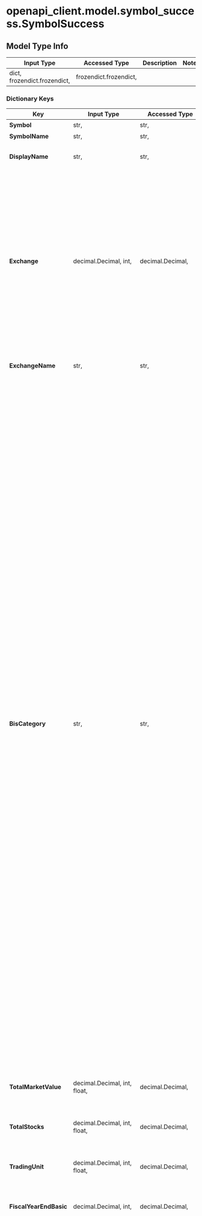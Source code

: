 # openapi_client.model.symbol_success.SymbolSuccess

## Model Type Info
Input Type | Accessed Type | Description | Notes
------------ | ------------- | ------------- | -------------
dict, frozendict.frozendict,  | frozendict.frozendict,  |  | 

### Dictionary Keys
Key | Input Type | Accessed Type | Description | Notes
------------ | ------------- | ------------- | ------------- | -------------
**Symbol** | str,  | str,  | 銘柄コード | [optional] 
**SymbolName** | str,  | str,  | 銘柄名 | [optional] 
**DisplayName** | str,  | str,  | 銘柄略称&lt;br&gt;※株式・先物・オプション銘柄の場合のみ | [optional] 
**Exchange** | decimal.Decimal, int,  | decimal.Decimal,  | 市場コード&lt;br&gt;※株式・先物・オプション銘柄の場合のみ &lt;table&gt;   &lt;thead&gt;       &lt;tr&gt;           &lt;th&gt;定義値&lt;/th&gt;           &lt;th&gt;説明&lt;/th&gt;       &lt;/tr&gt;   &lt;/thead&gt;   &lt;tbody&gt;       &lt;tr&gt;           &lt;td&gt;1&lt;/td&gt;           &lt;td&gt;東証&lt;/td&gt;       &lt;/tr&gt;       &lt;tr&gt;           &lt;td&gt;3&lt;/td&gt;           &lt;td&gt;名証&lt;/td&gt;       &lt;/tr&gt;       &lt;tr&gt;           &lt;td&gt;5&lt;/td&gt;           &lt;td&gt;福証&lt;/td&gt;       &lt;/tr&gt;       &lt;tr&gt;           &lt;td&gt;6&lt;/td&gt;           &lt;td&gt;札証&lt;/td&gt;       &lt;/tr&gt;       &lt;tr&gt;           &lt;td&gt;2&lt;/td&gt;           &lt;td&gt;日通し&lt;/td&gt;       &lt;/tr&gt;       &lt;tr&gt;           &lt;td&gt;23&lt;/td&gt;           &lt;td&gt;日中&lt;/td&gt;       &lt;/tr&gt;       &lt;tr&gt;           &lt;td&gt;24&lt;/td&gt;           &lt;td&gt;夜間&lt;/td&gt;       &lt;/tr&gt;   &lt;/tbody&gt; &lt;/table&gt; | [optional] value must be a 32 bit integer
**ExchangeName** | str,  | str,  | 市場名称&lt;br&gt;※株式・先物・オプション銘柄の場合のみ | [optional] 
**BisCategory** | str,  | str,  | 業種コード名&lt;br&gt;※株式銘柄の場合のみ &lt;table&gt;   &lt;thead&gt;       &lt;tr&gt;           &lt;th&gt;定義値&lt;/th&gt;           &lt;th&gt;説明&lt;/th&gt;       &lt;/tr&gt;   &lt;/thead&gt;   &lt;tbody&gt;       &lt;tr&gt;           &lt;td&gt;0050&lt;/td&gt;           &lt;td&gt;水産・農林業&lt;/td&gt;       &lt;/tr&gt;       &lt;tr&gt;           &lt;td&gt;1050&lt;/td&gt;           &lt;td&gt;鉱業&lt;/td&gt;       &lt;/tr&gt;       &lt;tr&gt;           &lt;td&gt;2050&lt;/td&gt;           &lt;td&gt;建設業&lt;/td&gt;       &lt;/tr&gt;       &lt;tr&gt;           &lt;td&gt;3050&lt;/td&gt;           &lt;td&gt;食料品&lt;/td&gt;       &lt;/tr&gt;       &lt;tr&gt;           &lt;td&gt;3100&lt;/td&gt;           &lt;td&gt;繊維製品&lt;/td&gt;       &lt;/tr&gt;       &lt;tr&gt;           &lt;td&gt;3150&lt;/td&gt;           &lt;td&gt;パルプ・紙&lt;/td&gt;       &lt;/tr&gt;       &lt;tr&gt;           &lt;td&gt;3200&lt;/td&gt;           &lt;td&gt;化学&lt;/td&gt;       &lt;/tr&gt;       &lt;tr&gt;           &lt;td&gt;3250&lt;/td&gt;           &lt;td&gt;医薬品&lt;/td&gt;       &lt;/tr&gt;       &lt;tr&gt;           &lt;td&gt;3300&lt;/td&gt;           &lt;td&gt;石油・石炭製品&lt;/td&gt;       &lt;/tr&gt;       &lt;tr&gt;           &lt;td&gt;3350&lt;/td&gt;           &lt;td&gt;ゴム製品&lt;/td&gt;       &lt;/tr&gt;       &lt;tr&gt;           &lt;td&gt;3400&lt;/td&gt;           &lt;td&gt;ガラス・土石製品&lt;/td&gt;       &lt;/tr&gt;       &lt;tr&gt;           &lt;td&gt;3450&lt;/td&gt;           &lt;td&gt;鉄鋼&lt;/td&gt;       &lt;/tr&gt;       &lt;tr&gt;           &lt;td&gt;3500&lt;/td&gt;           &lt;td&gt;非鉄金属&lt;/td&gt;       &lt;/tr&gt;       &lt;tr&gt;           &lt;td&gt;3550&lt;/td&gt;           &lt;td&gt;金属製品&lt;/td&gt;       &lt;/tr&gt;       &lt;tr&gt;           &lt;td&gt;3600&lt;/td&gt;           &lt;td&gt;機械&lt;/td&gt;       &lt;/tr&gt;       &lt;tr&gt;           &lt;td&gt;3650&lt;/td&gt;           &lt;td&gt;電気機器&lt;/td&gt;       &lt;/tr&gt;       &lt;tr&gt;           &lt;td&gt;3700&lt;/td&gt;           &lt;td&gt;輸送用機器&lt;/td&gt;       &lt;/tr&gt;       &lt;tr&gt;           &lt;td&gt;3750&lt;/td&gt;           &lt;td&gt;精密機器&lt;/td&gt;       &lt;/tr&gt;       &lt;tr&gt;           &lt;td&gt;3800&lt;/td&gt;           &lt;td&gt;その他製品&lt;/td&gt;       &lt;/tr&gt;       &lt;tr&gt;           &lt;td&gt;4050&lt;/td&gt;           &lt;td&gt;電気・ガス業&lt;/td&gt;       &lt;/tr&gt;       &lt;tr&gt;           &lt;td&gt;5050&lt;/td&gt;           &lt;td&gt;陸運業&lt;/td&gt;       &lt;/tr&gt;       &lt;tr&gt;           &lt;td&gt;5100&lt;/td&gt;           &lt;td&gt;海運業&lt;/td&gt;       &lt;/tr&gt;       &lt;tr&gt;           &lt;td&gt;5150&lt;/td&gt;           &lt;td&gt;空運業&lt;/td&gt;       &lt;/tr&gt;       &lt;tr&gt;           &lt;td&gt;5200&lt;/td&gt;           &lt;td&gt;倉庫・運輸関連業&lt;/td&gt;       &lt;/tr&gt;       &lt;tr&gt;           &lt;td&gt;5250&lt;/td&gt;           &lt;td&gt;情報・通信業&lt;/td&gt;       &lt;/tr&gt;       &lt;tr&gt;           &lt;td&gt;6050&lt;/td&gt;           &lt;td&gt;卸売業&lt;/td&gt;       &lt;/tr&gt;       &lt;tr&gt;           &lt;td&gt;6100&lt;/td&gt;           &lt;td&gt;小売業&lt;/td&gt;       &lt;/tr&gt;       &lt;tr&gt;           &lt;td&gt;7050&lt;/td&gt;           &lt;td&gt;銀行業&lt;/td&gt;       &lt;/tr&gt;       &lt;tr&gt;           &lt;td&gt;7100&lt;/td&gt;           &lt;td&gt;証券、商品先物取引業&lt;/td&gt;       &lt;/tr&gt;       &lt;tr&gt;           &lt;td&gt;7150&lt;/td&gt;           &lt;td&gt;保険業&lt;/td&gt;       &lt;/tr&gt;       &lt;tr&gt;           &lt;td&gt;7200&lt;/td&gt;           &lt;td&gt;その他金融業&lt;/td&gt;       &lt;/tr&gt;       &lt;tr&gt;           &lt;td&gt;8050&lt;/td&gt;           &lt;td&gt;不動産業&lt;/td&gt;       &lt;/tr&gt;       &lt;tr&gt;           &lt;td&gt;9050&lt;/td&gt;           &lt;td&gt;サービス業&lt;/td&gt;       &lt;/tr&gt;       &lt;tr&gt;           &lt;td&gt;9999&lt;/td&gt;           &lt;td&gt;その他&lt;/td&gt;       &lt;/tr&gt;   &lt;/tbody&gt; &lt;/table&gt; | [optional] 
**TotalMarketValue** | decimal.Decimal, int, float,  | decimal.Decimal,  | 時価総額&lt;br&gt;※株式銘柄の場合のみ&lt;br&gt;追加情報出力フラグ：falseの場合、null | [optional] value must be a 64 bit float
**TotalStocks** | decimal.Decimal, int, float,  | decimal.Decimal,  | 発行済み株式数（千株）&lt;br&gt;※株式銘柄の場合のみ&lt;br&gt;追加情報出力フラグ：falseの場合、null | [optional] value must be a 64 bit float
**TradingUnit** | decimal.Decimal, int, float,  | decimal.Decimal,  | 売買単位&lt;br&gt;※株式・先物・オプション銘柄の場合のみ | [optional] value must be a 64 bit float
**FiscalYearEndBasic** | decimal.Decimal, int,  | decimal.Decimal,  | 決算期日&lt;br&gt;※株式銘柄の場合のみ&lt;br&gt;追加情報出力フラグ：falseの場合、null | [optional] value must be a 32 bit integer
**PriceRangeGroup** | str,  | str,  | 呼値グループ&lt;br&gt; ※株式・先物・オプション銘柄の場合のみ&lt;br&gt; ※各呼値コードが対応する商品は以下となります。&lt;BR&gt; 　株式の呼値の単位の詳細は [JPXページ](https://www.jpx.co.jp/equities/trading/domestic/07.html) をご覧ください。&lt;BR&gt; 　10000：株式(TOPIX100採用銘柄以外)　&lt;br&gt; 　10003：株式(TOPIX100採用銘柄)&lt;br&gt; 　10118 : 日経平均先物&lt;br&gt; 　10119 : 日経225mini&lt;br&gt; 　10318 : 日経平均オプション&lt;br&gt; 　10706 : ﾐﾆTOPIX先物&lt;br&gt; 　10718 : TOPIX先物&lt;br&gt; 　12122 : JPX日経400指数先物&lt;br&gt; 　14473 : NYダウ先物&lt;br&gt; 　14515 : 日経平均VI先物&lt;br&gt; 　15411 : 東証マザーズ指数先物&lt;br&gt; 　15569 : 東証REIT指数先物&lt;br&gt; 　17163 : TOPIXCore30指数先物&lt;br&gt; &lt;table&gt;   &lt;thead&gt;       &lt;tr&gt;           &lt;th&gt;呼値コード&lt;/th&gt;           &lt;th&gt;値段の水準&lt;/th&gt;           &lt;th&gt;呼値単位&lt;/th&gt;       &lt;/tr&gt;   &lt;/thead&gt;   &lt;tbody&gt;       &lt;tr&gt;           &lt;td&gt;10000&lt;/td&gt;           &lt;td&gt;3000円以下&lt;/td&gt;           &lt;td&gt;1&lt;/td&gt;       &lt;/tr&gt;       &lt;tr&gt;           &lt;td&gt;10000&lt;/td&gt;           &lt;td&gt;5000円以下&lt;/td&gt;           &lt;td&gt;5&lt;/td&gt;       &lt;/tr&gt;       &lt;tr&gt;           &lt;td&gt;10000&lt;/td&gt;           &lt;td&gt;30000円以下&lt;/td&gt;           &lt;td&gt;10&lt;/td&gt;       &lt;/tr&gt;       &lt;tr&gt;           &lt;td&gt;10000&lt;/td&gt;           &lt;td&gt;50000円以下&lt;/td&gt;           &lt;td&gt;50&lt;/td&gt;       &lt;/tr&gt;       &lt;tr&gt;           &lt;td&gt;10000&lt;/td&gt;           &lt;td&gt;300000円以下&lt;/td&gt;           &lt;td&gt;100&lt;/td&gt;       &lt;/tr&gt;       &lt;tr&gt;           &lt;td&gt;10000&lt;/td&gt;           &lt;td&gt;500000円以下&lt;/td&gt;           &lt;td&gt;500&lt;/td&gt;       &lt;/tr&gt;       &lt;tr&gt;           &lt;td&gt;10000&lt;/td&gt;           &lt;td&gt;3000000円以下&lt;/td&gt;           &lt;td&gt;1000&lt;/td&gt;       &lt;/tr&gt;       &lt;tr&gt;           &lt;td&gt;10000&lt;/td&gt;           &lt;td&gt;5000000円以下&lt;/td&gt;           &lt;td&gt;5000&lt;/td&gt;       &lt;/tr&gt;       &lt;tr&gt;           &lt;td&gt;10000&lt;/td&gt;           &lt;td&gt;30000000円以下&lt;/td&gt;           &lt;td&gt;10000&lt;/td&gt;       &lt;/tr&gt;       &lt;tr&gt;           &lt;td&gt;10000&lt;/td&gt;           &lt;td&gt;50000000円以下&lt;/td&gt;           &lt;td&gt;50000&lt;/td&gt;       &lt;/tr&gt;       &lt;tr&gt;           &lt;td&gt;10000&lt;/td&gt;           &lt;td&gt;50000000円超&lt;/td&gt;           &lt;td&gt;100000&lt;/td&gt;       &lt;/tr&gt;       &lt;tr&gt;           &lt;td&gt;10003&lt;/td&gt;           &lt;td&gt;1000円以下&lt;/td&gt;           &lt;td&gt;0.1&lt;/td&gt;       &lt;/tr&gt;       &lt;tr&gt;           &lt;td&gt;10003&lt;/td&gt;           &lt;td&gt;3000円以下&lt;/td&gt;           &lt;td&gt;0.5&lt;/td&gt;       &lt;/tr&gt;       &lt;tr&gt;           &lt;td&gt;10003&lt;/td&gt;           &lt;td&gt;10000円以下&lt;/td&gt;           &lt;td&gt;1&lt;/td&gt;       &lt;/tr&gt;       &lt;tr&gt;           &lt;td&gt;10003&lt;/td&gt;           &lt;td&gt;30000円以下&lt;/td&gt;           &lt;td&gt;5&lt;/td&gt;       &lt;/tr&gt;       &lt;tr&gt;           &lt;td&gt;10003&lt;/td&gt;           &lt;td&gt;100000円以下&lt;/td&gt;           &lt;td&gt;10&lt;/td&gt;       &lt;/tr&gt;       &lt;tr&gt;           &lt;td&gt;10003&lt;/td&gt;           &lt;td&gt;300000円以下&lt;/td&gt;           &lt;td&gt;50&lt;/td&gt;       &lt;/tr&gt;       &lt;tr&gt;           &lt;td&gt;10003&lt;/td&gt;           &lt;td&gt;1000000円以下&lt;/td&gt;           &lt;td&gt;100&lt;/td&gt;       &lt;/tr&gt;       &lt;tr&gt;           &lt;td&gt;10003&lt;/td&gt;           &lt;td&gt;3000000円以下&lt;/td&gt;           &lt;td&gt;500&lt;/td&gt;       &lt;/tr&gt;       &lt;tr&gt;           &lt;td&gt;10003&lt;/td&gt;           &lt;td&gt;10000000円以下&lt;/td&gt;           &lt;td&gt;1000&lt;/td&gt;       &lt;/tr&gt;       &lt;tr&gt;           &lt;td&gt;10003&lt;/td&gt;           &lt;td&gt;30000000円以下&lt;/td&gt;           &lt;td&gt;5000&lt;/td&gt;       &lt;/tr&gt;       &lt;tr&gt;           &lt;td&gt;10003&lt;/td&gt;           &lt;td&gt;30000000円超&lt;/td&gt;           &lt;td&gt;10000&lt;/td&gt;       &lt;/tr&gt;       &lt;tr&gt;           &lt;td&gt;10118&lt;/td&gt;           &lt;td&gt;-&lt;/td&gt;           &lt;td&gt;10&lt;/td&gt;       &lt;/tr&gt;       &lt;tr&gt;           &lt;td&gt;10119&lt;/td&gt;           &lt;td&gt;-&lt;/td&gt;           &lt;td&gt;5&lt;/td&gt;       &lt;/tr&gt;       &lt;tr&gt;           &lt;td&gt;10318&lt;/td&gt;           &lt;td&gt;100円以下&lt;/td&gt;           &lt;td&gt;1&lt;/td&gt;       &lt;/tr&gt;       &lt;tr&gt;           &lt;td&gt;10318&lt;/td&gt;           &lt;td&gt;1000円以下&lt;/td&gt;           &lt;td&gt;5&lt;/td&gt;       &lt;/tr&gt;       &lt;tr&gt;           &lt;td&gt;10318&lt;/td&gt;           &lt;td&gt;1000円超&lt;/td&gt;           &lt;td&gt;10&lt;/td&gt;       &lt;/tr&gt;       &lt;tr&gt;           &lt;td&gt;10706&lt;/td&gt;           &lt;td&gt;-&lt;/td&gt;           &lt;td&gt;0.25&lt;/td&gt;       &lt;/tr&gt;       &lt;tr&gt;           &lt;td&gt;10718&lt;/td&gt;           &lt;td&gt;-&lt;/td&gt;           &lt;td&gt;0.5&lt;/td&gt;       &lt;/tr&gt;       &lt;tr&gt;           &lt;td&gt;12122&lt;/td&gt;           &lt;td&gt;-&lt;/td&gt;           &lt;td&gt;5&lt;/td&gt;       &lt;/tr&gt;       &lt;tr&gt;           &lt;td&gt;14473&lt;/td&gt;           &lt;td&gt;-&lt;/td&gt;           &lt;td&gt;1&lt;/td&gt;       &lt;/tr&gt;       &lt;tr&gt;           &lt;td&gt;14515&lt;/td&gt;           &lt;td&gt;-&lt;/td&gt;           &lt;td&gt;0.05&lt;/td&gt;       &lt;/tr&gt;       &lt;tr&gt;           &lt;td&gt;15411&lt;/td&gt;           &lt;td&gt;-&lt;/td&gt;           &lt;td&gt;1&lt;/td&gt;       &lt;/tr&gt;       &lt;tr&gt;           &lt;td&gt;15569&lt;/td&gt;           &lt;td&gt;-&lt;/td&gt;           &lt;td&gt;0.5&lt;/td&gt;       &lt;/tr&gt;       &lt;tr&gt;           &lt;td&gt;17163&lt;/td&gt;           &lt;td&gt;-&lt;/td&gt;           &lt;td&gt;0.5&lt;/td&gt;       &lt;/tr&gt;   &lt;/tbody&gt; &lt;/table&gt; | [optional] 
**KCMarginBuy** | bool,  | BoolClass,  | 一般信用買建フラグ&lt;br&gt;※trueのとき、一般信用(長期)または一般信用(デイトレ)が買建可能&lt;br&gt;※株式銘柄の場合のみ | [optional] 
**KCMarginSell** | bool,  | BoolClass,  | 一般信用売建フラグ&lt;br&gt;※trueのとき、一般信用(長期)または一般信用(デイトレ)が売建可能&lt;br&gt;※株式銘柄の場合のみ | [optional] 
**MarginBuy** | bool,  | BoolClass,  | 制度信用買建フラグ&lt;br&gt;※trueのとき制度信用買建可能&lt;br&gt;※株式銘柄の場合のみ | [optional] 
**MarginSell** | bool,  | BoolClass,  | 制度信用売建フラグ&lt;br&gt;※trueのとき制度信用売建可能&lt;br&gt;※株式銘柄の場合のみ | [optional] 
**UpperLimit** | decimal.Decimal, int, float,  | decimal.Decimal,  | 値幅上限&lt;br&gt;※株式・先物・オプション銘柄の場合のみ | [optional] value must be a 64 bit float
**LowerLimit** | decimal.Decimal, int, float,  | decimal.Decimal,  | 値幅下限&lt;br&gt;※株式・先物・オプション銘柄の場合のみ | [optional] value must be a 64 bit float
**Underlyer** | str,  | str,  | 原資産コード&lt;br&gt;※先物・オプション銘柄の場合のみ &lt;table&gt;   &lt;thead&gt;       &lt;tr&gt;           &lt;th&gt;定義値&lt;/th&gt;           &lt;th&gt;説明&lt;/th&gt;       &lt;/tr&gt;   &lt;/thead&gt;   &lt;tbody&gt;       &lt;tr&gt;           &lt;td&gt;NK225&lt;/td&gt;           &lt;td&gt;日経225&lt;/td&gt;       &lt;/tr&gt;       &lt;tr&gt;           &lt;td&gt;NK300&lt;/td&gt;           &lt;td&gt;日経300&lt;/td&gt;       &lt;/tr&gt;       &lt;tr&gt;           &lt;td&gt;MOTHERS&lt;/td&gt;           &lt;td&gt;東証マザーズ&lt;/td&gt;       &lt;/tr&gt;       &lt;tr&gt;           &lt;td&gt;JPX400&lt;/td&gt;           &lt;td&gt;JPX日経400&lt;/td&gt;       &lt;/tr&gt;       &lt;tr&gt;           &lt;td&gt;TOPIX&lt;/td&gt;           &lt;td&gt;TOPIX&lt;/td&gt;       &lt;/tr&gt;       &lt;tr&gt;           &lt;td&gt;NKVI&lt;/td&gt;           &lt;td&gt;日経平均VI&lt;/td&gt;       &lt;/tr&gt;       &lt;tr&gt;           &lt;td&gt;DJIA&lt;/td&gt;           &lt;td&gt;NYダウ&lt;/td&gt;       &lt;/tr&gt;       &lt;tr&gt;           &lt;td&gt;TSEREITINDEX&lt;/td&gt;           &lt;td&gt;東証REIT指数&lt;/td&gt;       &lt;/tr&gt;       &lt;tr&gt;           &lt;td&gt;TOPIXCORE30&lt;/td&gt;           &lt;td&gt;TOPIX Core30&lt;/td&gt;       &lt;/tr&gt;   &lt;/tbody&gt; &lt;/table&gt; | [optional] 
**DerivMonth** | str,  | str,  | 限月-年月&lt;br&gt;※「限月-年月」は「年(yyyy)/月(MM)」で表示します。&lt;br&gt;※先物・オプション銘柄の場合のみ | [optional] 
**TradeStart** | decimal.Decimal, int,  | decimal.Decimal,  | 取引開始日&lt;br&gt;※先物・オプション銘柄の場合のみ | [optional] value must be a 32 bit integer
**TradeEnd** | decimal.Decimal, int,  | decimal.Decimal,  | 取引終了日&lt;br&gt;※先物・オプション銘柄の場合のみ | [optional] value must be a 32 bit integer
**StrikePrice** | decimal.Decimal, int, float,  | decimal.Decimal,  | 権利行使価格&lt;br&gt;※オプション銘柄の場合のみ | [optional] value must be a 64 bit float
**PutOrCall** | decimal.Decimal, int,  | decimal.Decimal,  | プット/コール区分&lt;br&gt;※オプション銘柄の場合のみ &lt;table&gt;   &lt;thead&gt;       &lt;tr&gt;           &lt;th&gt;定義値&lt;/th&gt;           &lt;th&gt;説明&lt;/th&gt;       &lt;/tr&gt;   &lt;/thead&gt;   &lt;tbody&gt;       &lt;tr&gt;           &lt;td&gt;1&lt;/td&gt;           &lt;td&gt;プット&lt;/td&gt;       &lt;/tr&gt;       &lt;tr&gt;           &lt;td&gt;2&lt;/td&gt;           &lt;td&gt;コール&lt;/td&gt;       &lt;/tr&gt;   &lt;/tbody&gt; &lt;/table&gt; | [optional] value must be a 32 bit integer
**ClearingPrice** | decimal.Decimal, int, float,  | decimal.Decimal,  | 清算値&lt;br&gt;※先物銘柄の場合のみ&lt;br&gt;追加情報出力フラグ：falseの場合、null | [optional] value must be a 64 bit float
**any_string_name** | dict, frozendict.frozendict, str, date, datetime, int, float, bool, decimal.Decimal, None, list, tuple, bytes, io.FileIO, io.BufferedReader | frozendict.frozendict, str, BoolClass, decimal.Decimal, NoneClass, tuple, bytes, FileIO | any string name can be used but the value must be the correct type | [optional]

[[Back to Model list]](../../README.md#documentation-for-models) [[Back to API list]](../../README.md#documentation-for-api-endpoints) [[Back to README]](../../README.md)

